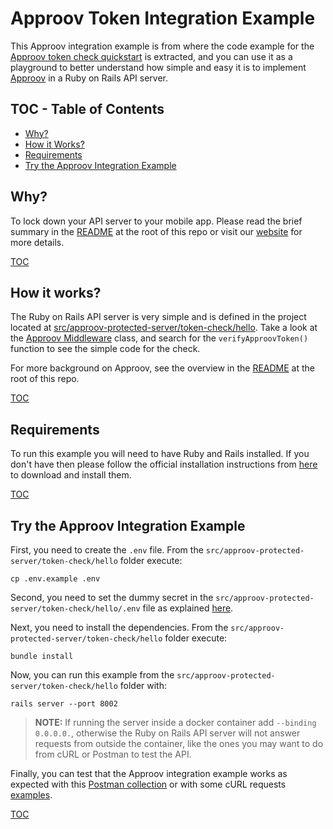 # Approov Token Integration Example

This Approov integration example is from where the code example for the [Approov token check quickstart](/docs/APPROOV_TOKEN_QUICKSTART.md) is extracted, and you can use it as a playground to better understand how simple and easy it is to implement [Approov](https://approov.io) in a Ruby on Rails API server.

## TOC - Table of Contents

* [Why?](#why)
* [How it Works?](#how-it-works)
* [Requirements](#requirements)
* [Try the Approov Integration Example](#try-the-approov-integration-example)


## Why?

To lock down your API server to your mobile app. Please read the brief summary in the [README](/README.md#why) at the root of this repo or visit our [website](https://approov.io/product.html) for more details.

[TOC](#toc---table-of-contents)


## How it works?

The Ruby on Rails API server is very simple and is defined in the project located at [src/approov-protected-server/token-check/hello](/src/approov-protected-server/token-check/hello). Take a look at the [Approov Middleware](/src/approov-protected-server/token-check/hello/app/middlewares/approov_middleware.rb) class, and search for the `verifyApproovToken()` function to see the simple code for the check.

For more background on Approov, see the overview in the [README](/README.md#how-it-works) at the root of this repo.

[TOC](#toc---table-of-contents)


## Requirements

To run this example you will need to have Ruby and Rails installed. If you don't have then please follow the official installation instructions from [here](https://www.ruby-lang.org/en/documentation/installation/) to download and install them.

[TOC](#toc---table-of-contents)


## Try the Approov Integration Example

First, you need to create the `.env` file. From the `src/approov-protected-server/token-check/hello` folder execute:

```
cp .env.example .env
```

Second, you need to set the dummy secret in the `src/approov-protected-server/token-check/hello/.env` file as explained [here](/README.md#the-dummy-secret).

Next, you need to install the dependencies. From the `src/approov-protected-server/token-check/hello` folder execute:

```text
bundle install
```

Now, you can run this example from the `src/approov-protected-server/token-check/hello` folder with:

```text
rails server --port 8002
```

> **NOTE:** If running the server inside a docker container add `--binding 0.0.0.0.`, otherwise the Ruby on Rails API server will not answer requests from outside the container, like the ones you may want to do from cURL or Postman to test the API.

Finally, you can test that the Approov integration example works as expected with this [Postman collection](/README.md#testing-with-postman) or with some cURL requests [examples](/README.md#testing-with-curl).

[TOC](#toc---table-of-contents)
